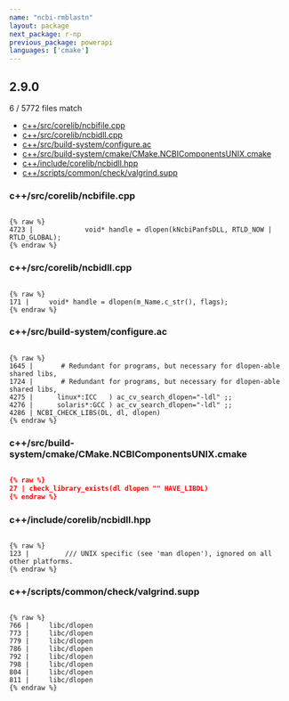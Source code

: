 ```yaml
---
name: "ncbi-rmblastn"
layout: package
next_package: r-np
previous_package: powerapi
languages: ['cmake']
---
```

## 2.9.0
6 / 5772 files match

 - [c++/src/corelib/ncbifile.cpp](#c++srccorelibncbifilecpp)
 - [c++/src/corelib/ncbidll.cpp](#c++srccorelibncbidllcpp)
 - [c++/src/build-system/configure.ac](#c++srcbuild-systemconfigureac)
 - [c++/src/build-system/cmake/CMake.NCBIComponentsUNIX.cmake](#c++srcbuild-systemcmakecmakencbicomponentsunixcmake)
 - [c++/include/corelib/ncbidll.hpp](#c++includecorelibncbidllhpp)
 - [c++/scripts/common/check/valgrind.supp](#c++scriptscommoncheckvalgrindsupp)

### c++/src/corelib/ncbifile.cpp

```

{% raw %}
4723 |             void* handle = dlopen(kNcbiPanfsDLL, RTLD_NOW | RTLD_GLOBAL);
{% endraw %}

```
### c++/src/corelib/ncbidll.cpp

```

{% raw %}
171 |     void* handle = dlopen(m_Name.c_str(), flags);
{% endraw %}

```
### c++/src/build-system/configure.ac

```

{% raw %}
1645 |       # Redundant for programs, but necessary for dlopen-able shared libs,
1724 |       # Redundant for programs, but necessary for dlopen-able shared libs,
4275 |      linux*:ICC   ) ac_cv_search_dlopen="-ldl" ;;
4276 |      solaris*:GCC ) ac_cv_search_dlopen="-ldl" ;;
4286 | NCBI_CHECK_LIBS(DL, dl, dlopen)
{% endraw %}

```
### c++/src/build-system/cmake/CMake.NCBIComponentsUNIX.cmake

```cmake

{% raw %}
27 | check_library_exists(dl dlopen "" HAVE_LIBDL)
{% endraw %}

```
### c++/include/corelib/ncbidll.hpp

```

{% raw %}
123 |         /// UNIX specific (see 'man dlopen'), ignored on all other platforms.
{% endraw %}

```
### c++/scripts/common/check/valgrind.supp

```

{% raw %}
766 |     libc/dlopen
773 |     libc/dlopen
779 |     libc/dlopen
786 |     libc/dlopen
792 |     libc/dlopen
798 |     libc/dlopen
804 |     libc/dlopen
811 |     libc/dlopen
{% endraw %}

```